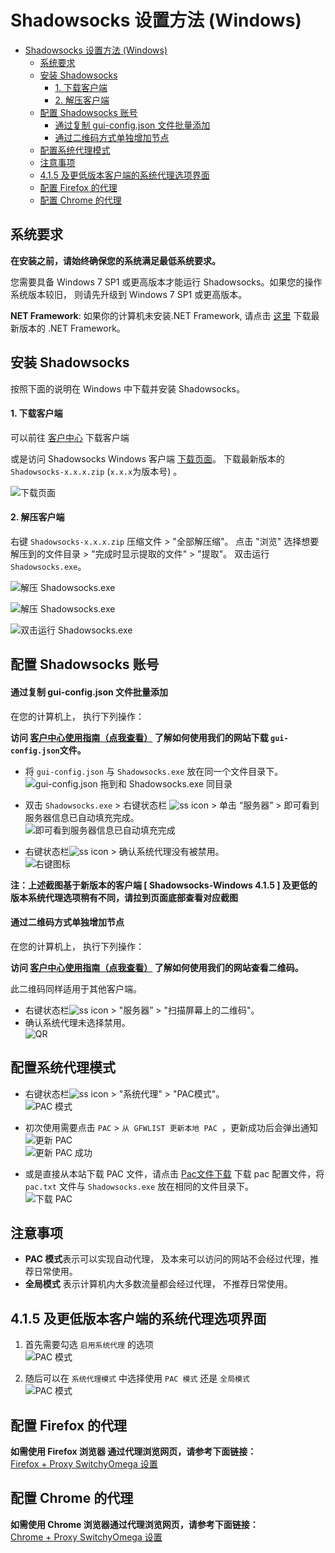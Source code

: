 # Shadowsocks 设置方法 (Windows)
- [Shadowsocks 设置方法 (Windows)](#shadowsocks-设置方法-windows)
  - [系统要求](#系统要求)
  - [安装 Shadowsocks](#安装-shadowsocks)
      - [1. 下载客户端](#1-下载客户端)
      - [2. 解压客户端](#2-解压客户端)
  - [配置 Shadowsocks 账号](#配置-shadowsocks-账号)
      - [通过复制 gui-config.json 文件批量添加](#通过复制-gui-configjson-文件批量添加)
      - [通过二维码方式单独增加节点](#通过二维码方式单独增加节点)
  - [配置系统代理模式](#配置系统代理模式)
  - [注意事项](#注意事项)
  - [4.1.5 及更低版本客户端的系统代理选项界面](#415-及更低版本客户端的系统代理选项界面)
  - [配置 Firefox 的代理](#配置-firefox-的代理)
  - [配置 Chrome 的代理](#配置-chrome-的代理)

## 系统要求
**在安装之前，请始终确保您的系统满足最低系统要求。**

您需要具备 Windows 7 SP1 或更高版本才能运行 Shadowsocks。如果您的操作系统版本较旧， 则请先升级到  Windows 7 SP1 或更高版本。

**NET Framework**: 如果你的计算机未安装.NET Framework, 请点击 [这里](https://www.microsoft.com/zh-tw/download/details.aspx?id=53345) 下载最新版本的 .NET Framework。

## 安装 Shadowsocks

按照下面的说明在 Windows 中下载并安装 Shadowsocks。

#### 1. 下载客户端

可以前往 [客户中心](https://portal.shadowsocks.center/index.php?rp=/download/category/1/Shadowsocks-.html) 下载客户端  

或是访问 Shadowsocks Windows 客户端 [下载页面](https://github.com/shadowsocks/shadowsocks-windows/releases)。
下载最新版本的 `Shadowsocks-x.x.x.zip`  (`x.x.x`为版本号) 。

![下载页面](../../assets/images/win-shadowsockDownload.png)



#### 2. 解压客户端

右键 `Shadowsocks-x.x.x.zip` 压缩文件 > "全部解压缩"。
点击 "浏览" 选择想要解压到的文件目录 > "完成时显示提取的文件" > "提取"。
双击运行 `Shadowsocks.exe`。

![解压 Shadowsocks.exe](../../assets/images/win-unzipSS.png)

![解压 Shadowsocks.exe](../../assets/images/win-unzipSS2.png)

![双击运行 Shadowsocks.exe](../../assets/images/win-doubleClickSS.png)



## 配置 Shadowsocks 账号

#### 通过复制 gui-config.json 文件批量添加  
在您的计算机上， 执行下列操作：

**访问 [客户中心使用指南（点我查看）](../../zh_CN/introduction-of-client-portal.md#下载配置文件) 了解如何使用我们的网站下载 `gui-config.json`文件。**

* 将 `gui-config.json` 与 `Shadowsocks.exe` 放在同一个文件目录下。  
![gui-config.json 拖到和 Shadowsocks.exe 同目录](../../assets/images/win-together.png)

* 双击 `Shadowsocks.exe` > 右键状态栏 ![ss icon](../../assets/images/win-icon.png) >  单击 “服务器”  > 即可看到服务器信息已自动填充完成。  
![即可看到服务器信息已自动填充完成](../../assets/images/win-autofill.png)

* 右键状态栏![ss icon](../../assets/images/win-icon.png) > 确认系统代理没有被禁用。  
![右键图标](../../assets/images/win-enable.png)

**注：上述截图基于新版本的客户端 [ Shadowsocks-Windows 4.1.5 ] 及更低的版本系统代理选项稍有不同，请拉到页面底部查看对应截图**  

#### 通过二维码方式单独增加节点  
在您的计算机上， 执行下列操作：

**访问 [客户中心使用指南（点我查看）](../../zh_CN/introduction-of-client-portal.md#查看节点二维码) 了解如何使用我们的网站查看二维码。**

此二维码同样适用于其他客户端。

* 右键状态栏![ss icon](../../assets/images/win-icon.png) > "服务器” > "扫描屏幕上的二维码"。
* 确认系统代理未选择禁用。  
![QR](../../assets/images/win-QR.png)



## 配置系统代理模式
* 右键状态栏![ss icon](../../assets/images/win-icon.png) > "系统代理" > "PAC模式"。  
![PAC 模式](../../assets/images/win-pac.png)

* 初次使用需要点击 `PAC` > `从 GFWLIST 更新本地 PAC `，更新成功后会弹出通知   
![更新 PAC](../../assets/images/win-update-pac.png)  <br />
![更新 PAC 成功](../../assets/images/win-update-pac-done.png)

* 或是直接从本站下载 PAC 文件，请点击 [Pac文件下载](https://portal.shadowsocks.center/dl.php?type=d&id=14) 下载 pac 配置文件，将  `pac.txt` 文件与 `Shadowsocks.exe` 放在相同的文件目录下。  
![下载 PAC](../../assets/images/win-pact.png)

## 注意事项
- **PAC 模式**表示可以实现自动代理， 及本来可以访问的网站不会经过代理，推荐日常使用。
- **全局模式** 表示计算机内大多数流量都会经过代理， 不推荐日常使用。

## 4.1.5 及更低版本客户端的系统代理选项界面
1. 首先需要勾选 `启用系统代理` 的选项  
![PAC 模式](../../assets/images/win-enable-old.png)

2. 随后可以在 `系统代理模式` 中选择使用 `PAC 模式` 还是 `全局模式`  
![PAC 模式](../../assets/images/win-pac-old.png)

## 	配置 Firefox 的代理

**如需使用 Firefox 浏览器	通过代理浏览网页，请参考下面链接：**  
[Firefox + Proxy SwitchyOmega 设置](../../zh_CN/browser/firefox-setup-guide.md)


## 配置 Chrome 的代理

**如需使用 Chrome 浏览器通过代理浏览网页，请参考下面链接：**  
[Chrome + Proxy SwitchyOmega 设置](../../zh_CN/browser/chrome-setup-guide.md)
